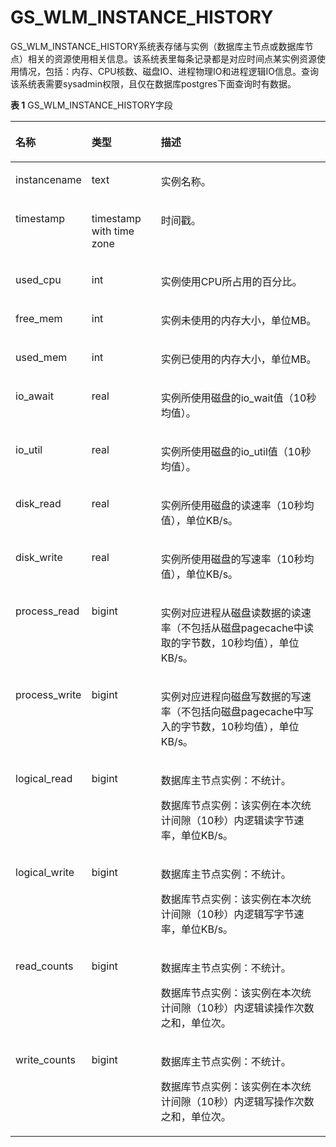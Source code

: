 # GS\_WLM\_INSTANCE\_HISTORY<a name="ZH-CN_TOPIC_0289900166"></a>

GS\_WLM\_INSTANCE\_HISTORY系统表存储与实例（数据库主节点或数据库节点）相关的资源使用相关信息。该系统表里每条记录都是对应时间点某实例资源使用情况，包括：内存、CPU核数、磁盘IO、进程物理IO和进程逻辑IO信息。查询该系统表需要sysadmin权限，且仅在数据库postgres下面查询时有数据。

**表 1**  GS\_WLM\_INSTANCE\_HISTORY字段

<a name="zh-cn_topic_0283136549_zh-cn_topic_0237122262_table175231552565"></a>
<table><thead align="left"><tr id="zh-cn_topic_0283136549_zh-cn_topic_0237122262_row85231552065"><th class="cellrowborder" valign="top" width="17.43%" id="mcps1.2.4.1.1"><p id="zh-cn_topic_0283136549_zh-cn_topic_0237122262_p652335213618"><a name="zh-cn_topic_0283136549_zh-cn_topic_0237122262_p652335213618"></a><a name="zh-cn_topic_0283136549_zh-cn_topic_0237122262_p652335213618"></a>名称</p>
</th>
<th class="cellrowborder" valign="top" width="22.57%" id="mcps1.2.4.1.2"><p id="zh-cn_topic_0283136549_zh-cn_topic_0237122262_p952315216614"><a name="zh-cn_topic_0283136549_zh-cn_topic_0237122262_p952315216614"></a><a name="zh-cn_topic_0283136549_zh-cn_topic_0237122262_p952315216614"></a>类型</p>
</th>
<th class="cellrowborder" valign="top" width="60%" id="mcps1.2.4.1.3"><p id="zh-cn_topic_0283136549_zh-cn_topic_0237122262_p195238521862"><a name="zh-cn_topic_0283136549_zh-cn_topic_0237122262_p195238521862"></a><a name="zh-cn_topic_0283136549_zh-cn_topic_0237122262_p195238521862"></a>描述</p>
</th>
</tr>
</thead>
<tbody><tr id="zh-cn_topic_0283136549_zh-cn_topic_0237122262_row1452314522062"><td class="cellrowborder" valign="top" width="17.43%" headers="mcps1.2.4.1.1 "><p id="zh-cn_topic_0283136549_zh-cn_topic_0237122262_p85233528619"><a name="zh-cn_topic_0283136549_zh-cn_topic_0237122262_p85233528619"></a><a name="zh-cn_topic_0283136549_zh-cn_topic_0237122262_p85233528619"></a>instancename</p>
</td>
<td class="cellrowborder" valign="top" width="22.57%" headers="mcps1.2.4.1.2 "><p id="zh-cn_topic_0283136549_zh-cn_topic_0237122262_p45239521366"><a name="zh-cn_topic_0283136549_zh-cn_topic_0237122262_p45239521366"></a><a name="zh-cn_topic_0283136549_zh-cn_topic_0237122262_p45239521366"></a>text</p>
</td>
<td class="cellrowborder" valign="top" width="60%" headers="mcps1.2.4.1.3 "><p id="zh-cn_topic_0283136549_zh-cn_topic_0237122262_p135233522061"><a name="zh-cn_topic_0283136549_zh-cn_topic_0237122262_p135233522061"></a><a name="zh-cn_topic_0283136549_zh-cn_topic_0237122262_p135233522061"></a>实例名称。</p>
</td>
</tr>
<tr id="zh-cn_topic_0283136549_zh-cn_topic_0237122262_row952325215615"><td class="cellrowborder" valign="top" width="17.43%" headers="mcps1.2.4.1.1 "><p id="zh-cn_topic_0283136549_zh-cn_topic_0237122262_p1352375216616"><a name="zh-cn_topic_0283136549_zh-cn_topic_0237122262_p1352375216616"></a><a name="zh-cn_topic_0283136549_zh-cn_topic_0237122262_p1352375216616"></a>timestamp</p>
</td>
<td class="cellrowborder" valign="top" width="22.57%" headers="mcps1.2.4.1.2 "><p id="zh-cn_topic_0283136549_zh-cn_topic_0237122262_p1252375216617"><a name="zh-cn_topic_0283136549_zh-cn_topic_0237122262_p1252375216617"></a><a name="zh-cn_topic_0283136549_zh-cn_topic_0237122262_p1252375216617"></a>timestamp with time zone</p>
</td>
<td class="cellrowborder" valign="top" width="60%" headers="mcps1.2.4.1.3 "><p id="zh-cn_topic_0283136549_zh-cn_topic_0237122262_p7523145212618"><a name="zh-cn_topic_0283136549_zh-cn_topic_0237122262_p7523145212618"></a><a name="zh-cn_topic_0283136549_zh-cn_topic_0237122262_p7523145212618"></a>时间戳。</p>
</td>
</tr>
<tr id="zh-cn_topic_0283136549_zh-cn_topic_0237122262_row752395218615"><td class="cellrowborder" valign="top" width="17.43%" headers="mcps1.2.4.1.1 "><p id="zh-cn_topic_0283136549_zh-cn_topic_0237122262_p05231752360"><a name="zh-cn_topic_0283136549_zh-cn_topic_0237122262_p05231752360"></a><a name="zh-cn_topic_0283136549_zh-cn_topic_0237122262_p05231752360"></a>used_cpu</p>
</td>
<td class="cellrowborder" valign="top" width="22.57%" headers="mcps1.2.4.1.2 "><p id="zh-cn_topic_0283136549_zh-cn_topic_0237122262_p14523952163"><a name="zh-cn_topic_0283136549_zh-cn_topic_0237122262_p14523952163"></a><a name="zh-cn_topic_0283136549_zh-cn_topic_0237122262_p14523952163"></a>int</p>
</td>
<td class="cellrowborder" valign="top" width="60%" headers="mcps1.2.4.1.3 "><p id="zh-cn_topic_0283136549_zh-cn_topic_0237122262_p135232521165"><a name="zh-cn_topic_0283136549_zh-cn_topic_0237122262_p135232521165"></a><a name="zh-cn_topic_0283136549_zh-cn_topic_0237122262_p135232521165"></a>实例使用CPU所占用的百分比。</p>
</td>
</tr>
<tr id="zh-cn_topic_0283136549_zh-cn_topic_0237122262_row2052325218610"><td class="cellrowborder" valign="top" width="17.43%" headers="mcps1.2.4.1.1 "><p id="zh-cn_topic_0283136549_zh-cn_topic_0237122262_p752355218614"><a name="zh-cn_topic_0283136549_zh-cn_topic_0237122262_p752355218614"></a><a name="zh-cn_topic_0283136549_zh-cn_topic_0237122262_p752355218614"></a>free_mem</p>
</td>
<td class="cellrowborder" valign="top" width="22.57%" headers="mcps1.2.4.1.2 "><p id="zh-cn_topic_0283136549_zh-cn_topic_0237122262_p1452319522618"><a name="zh-cn_topic_0283136549_zh-cn_topic_0237122262_p1452319522618"></a><a name="zh-cn_topic_0283136549_zh-cn_topic_0237122262_p1452319522618"></a>int</p>
</td>
<td class="cellrowborder" valign="top" width="60%" headers="mcps1.2.4.1.3 "><p id="zh-cn_topic_0283136549_zh-cn_topic_0237122262_p452416520620"><a name="zh-cn_topic_0283136549_zh-cn_topic_0237122262_p452416520620"></a><a name="zh-cn_topic_0283136549_zh-cn_topic_0237122262_p452416520620"></a>实例未使用的内存大小，单位MB。</p>
</td>
</tr>
<tr id="zh-cn_topic_0283136549_zh-cn_topic_0237122262_row10524165216615"><td class="cellrowborder" valign="top" width="17.43%" headers="mcps1.2.4.1.1 "><p id="zh-cn_topic_0283136549_zh-cn_topic_0237122262_p1524252462"><a name="zh-cn_topic_0283136549_zh-cn_topic_0237122262_p1524252462"></a><a name="zh-cn_topic_0283136549_zh-cn_topic_0237122262_p1524252462"></a>used_mem</p>
</td>
<td class="cellrowborder" valign="top" width="22.57%" headers="mcps1.2.4.1.2 "><p id="zh-cn_topic_0283136549_zh-cn_topic_0237122262_p1652416524617"><a name="zh-cn_topic_0283136549_zh-cn_topic_0237122262_p1652416524617"></a><a name="zh-cn_topic_0283136549_zh-cn_topic_0237122262_p1652416524617"></a>int</p>
</td>
<td class="cellrowborder" valign="top" width="60%" headers="mcps1.2.4.1.3 "><p id="zh-cn_topic_0283136549_zh-cn_topic_0237122262_p185248526611"><a name="zh-cn_topic_0283136549_zh-cn_topic_0237122262_p185248526611"></a><a name="zh-cn_topic_0283136549_zh-cn_topic_0237122262_p185248526611"></a>实例已使用的内存大小，单位MB。</p>
</td>
</tr>
<tr id="zh-cn_topic_0283136549_zh-cn_topic_0237122262_row9524175219610"><td class="cellrowborder" valign="top" width="17.43%" headers="mcps1.2.4.1.1 "><p id="zh-cn_topic_0283136549_zh-cn_topic_0237122262_p1952417521162"><a name="zh-cn_topic_0283136549_zh-cn_topic_0237122262_p1952417521162"></a><a name="zh-cn_topic_0283136549_zh-cn_topic_0237122262_p1952417521162"></a>io_await</p>
</td>
<td class="cellrowborder" valign="top" width="22.57%" headers="mcps1.2.4.1.2 "><p id="zh-cn_topic_0283136549_zh-cn_topic_0237122262_p55241852463"><a name="zh-cn_topic_0283136549_zh-cn_topic_0237122262_p55241852463"></a><a name="zh-cn_topic_0283136549_zh-cn_topic_0237122262_p55241852463"></a>real</p>
</td>
<td class="cellrowborder" valign="top" width="60%" headers="mcps1.2.4.1.3 "><p id="zh-cn_topic_0283136549_zh-cn_topic_0237122262_p252411521265"><a name="zh-cn_topic_0283136549_zh-cn_topic_0237122262_p252411521265"></a><a name="zh-cn_topic_0283136549_zh-cn_topic_0237122262_p252411521265"></a>实例所使用磁盘的io_wait值（10秒均值）。</p>
</td>
</tr>
<tr id="zh-cn_topic_0283136549_zh-cn_topic_0237122262_row12524752562"><td class="cellrowborder" valign="top" width="17.43%" headers="mcps1.2.4.1.1 "><p id="zh-cn_topic_0283136549_zh-cn_topic_0237122262_p75248521661"><a name="zh-cn_topic_0283136549_zh-cn_topic_0237122262_p75248521661"></a><a name="zh-cn_topic_0283136549_zh-cn_topic_0237122262_p75248521661"></a>io_util</p>
</td>
<td class="cellrowborder" valign="top" width="22.57%" headers="mcps1.2.4.1.2 "><p id="zh-cn_topic_0283136549_zh-cn_topic_0237122262_p105246521764"><a name="zh-cn_topic_0283136549_zh-cn_topic_0237122262_p105246521764"></a><a name="zh-cn_topic_0283136549_zh-cn_topic_0237122262_p105246521764"></a>real</p>
</td>
<td class="cellrowborder" valign="top" width="60%" headers="mcps1.2.4.1.3 "><p id="zh-cn_topic_0283136549_zh-cn_topic_0237122262_p1524952167"><a name="zh-cn_topic_0283136549_zh-cn_topic_0237122262_p1524952167"></a><a name="zh-cn_topic_0283136549_zh-cn_topic_0237122262_p1524952167"></a>实例所使用磁盘的io_util值（10秒均值）。</p>
</td>
</tr>
<tr id="zh-cn_topic_0283136549_zh-cn_topic_0237122262_row195241521669"><td class="cellrowborder" valign="top" width="17.43%" headers="mcps1.2.4.1.1 "><p id="zh-cn_topic_0283136549_zh-cn_topic_0237122262_p1052455218611"><a name="zh-cn_topic_0283136549_zh-cn_topic_0237122262_p1052455218611"></a><a name="zh-cn_topic_0283136549_zh-cn_topic_0237122262_p1052455218611"></a>disk_read</p>
</td>
<td class="cellrowborder" valign="top" width="22.57%" headers="mcps1.2.4.1.2 "><p id="zh-cn_topic_0283136549_zh-cn_topic_0237122262_p1052417527615"><a name="zh-cn_topic_0283136549_zh-cn_topic_0237122262_p1052417527615"></a><a name="zh-cn_topic_0283136549_zh-cn_topic_0237122262_p1052417527615"></a>real</p>
</td>
<td class="cellrowborder" valign="top" width="60%" headers="mcps1.2.4.1.3 "><p id="zh-cn_topic_0283136549_zh-cn_topic_0237122262_p577545873512"><a name="zh-cn_topic_0283136549_zh-cn_topic_0237122262_p577545873512"></a><a name="zh-cn_topic_0283136549_zh-cn_topic_0237122262_p577545873512"></a>实例所使用磁盘的读速率（10秒均值），单位KB/s。</p>
</td>
</tr>
<tr id="zh-cn_topic_0283136549_zh-cn_topic_0237122262_row452418528614"><td class="cellrowborder" valign="top" width="17.43%" headers="mcps1.2.4.1.1 "><p id="zh-cn_topic_0283136549_zh-cn_topic_0237122262_p15524145214619"><a name="zh-cn_topic_0283136549_zh-cn_topic_0237122262_p15524145214619"></a><a name="zh-cn_topic_0283136549_zh-cn_topic_0237122262_p15524145214619"></a>disk_write</p>
</td>
<td class="cellrowborder" valign="top" width="22.57%" headers="mcps1.2.4.1.2 "><p id="zh-cn_topic_0283136549_zh-cn_topic_0237122262_p55244521963"><a name="zh-cn_topic_0283136549_zh-cn_topic_0237122262_p55244521963"></a><a name="zh-cn_topic_0283136549_zh-cn_topic_0237122262_p55244521963"></a>real</p>
</td>
<td class="cellrowborder" valign="top" width="60%" headers="mcps1.2.4.1.3 "><p id="zh-cn_topic_0283136549_zh-cn_topic_0237122262_p852411521064"><a name="zh-cn_topic_0283136549_zh-cn_topic_0237122262_p852411521064"></a><a name="zh-cn_topic_0283136549_zh-cn_topic_0237122262_p852411521064"></a>实例所使用磁盘的写速率（10秒均值），单位KB/s。</p>
</td>
</tr>
<tr id="zh-cn_topic_0283136549_zh-cn_topic_0237122262_row05241952968"><td class="cellrowborder" valign="top" width="17.43%" headers="mcps1.2.4.1.1 "><p id="zh-cn_topic_0283136549_zh-cn_topic_0237122262_p1152414529615"><a name="zh-cn_topic_0283136549_zh-cn_topic_0237122262_p1152414529615"></a><a name="zh-cn_topic_0283136549_zh-cn_topic_0237122262_p1152414529615"></a>process_read</p>
</td>
<td class="cellrowborder" valign="top" width="22.57%" headers="mcps1.2.4.1.2 "><p id="zh-cn_topic_0283136549_zh-cn_topic_0237122262_p352410521067"><a name="zh-cn_topic_0283136549_zh-cn_topic_0237122262_p352410521067"></a><a name="zh-cn_topic_0283136549_zh-cn_topic_0237122262_p352410521067"></a>bigint</p>
</td>
<td class="cellrowborder" valign="top" width="60%" headers="mcps1.2.4.1.3 "><p id="zh-cn_topic_0283136549_zh-cn_topic_0237122262_p1452410528610"><a name="zh-cn_topic_0283136549_zh-cn_topic_0237122262_p1452410528610"></a><a name="zh-cn_topic_0283136549_zh-cn_topic_0237122262_p1452410528610"></a>实例对应进程从磁盘读数据的读速率（不包括从磁盘pagecache中读取的字节数，10秒均值），单位KB/s。</p>
</td>
</tr>
<tr id="zh-cn_topic_0283136549_zh-cn_topic_0237122262_row185242528614"><td class="cellrowborder" valign="top" width="17.43%" headers="mcps1.2.4.1.1 "><p id="zh-cn_topic_0283136549_zh-cn_topic_0237122262_p952435210618"><a name="zh-cn_topic_0283136549_zh-cn_topic_0237122262_p952435210618"></a><a name="zh-cn_topic_0283136549_zh-cn_topic_0237122262_p952435210618"></a>process_write</p>
</td>
<td class="cellrowborder" valign="top" width="22.57%" headers="mcps1.2.4.1.2 "><p id="zh-cn_topic_0283136549_zh-cn_topic_0237122262_p145243524611"><a name="zh-cn_topic_0283136549_zh-cn_topic_0237122262_p145243524611"></a><a name="zh-cn_topic_0283136549_zh-cn_topic_0237122262_p145243524611"></a>bigint</p>
</td>
<td class="cellrowborder" valign="top" width="60%" headers="mcps1.2.4.1.3 "><p id="zh-cn_topic_0283136549_zh-cn_topic_0237122262_p145245521961"><a name="zh-cn_topic_0283136549_zh-cn_topic_0237122262_p145245521961"></a><a name="zh-cn_topic_0283136549_zh-cn_topic_0237122262_p145245521961"></a>实例对应进程向磁盘写数据的写速率（不包括向磁盘pagecache中写入的字节数，10秒均值），单位KB/s。</p>
</td>
</tr>
<tr id="zh-cn_topic_0283136549_zh-cn_topic_0237122262_row7524952862"><td class="cellrowborder" valign="top" width="17.43%" headers="mcps1.2.4.1.1 "><p id="zh-cn_topic_0283136549_zh-cn_topic_0237122262_p952417521767"><a name="zh-cn_topic_0283136549_zh-cn_topic_0237122262_p952417521767"></a><a name="zh-cn_topic_0283136549_zh-cn_topic_0237122262_p952417521767"></a>logical_read</p>
</td>
<td class="cellrowborder" valign="top" width="22.57%" headers="mcps1.2.4.1.2 "><p id="zh-cn_topic_0283136549_zh-cn_topic_0237122262_p252414526615"><a name="zh-cn_topic_0283136549_zh-cn_topic_0237122262_p252414526615"></a><a name="zh-cn_topic_0283136549_zh-cn_topic_0237122262_p252414526615"></a>bigint</p>
</td>
<td class="cellrowborder" valign="top" width="60%" headers="mcps1.2.4.1.3 "><p id="zh-cn_topic_0283136549_zh-cn_topic_0237122262_p497345154017"><a name="zh-cn_topic_0283136549_zh-cn_topic_0237122262_p497345154017"></a><a name="zh-cn_topic_0283136549_zh-cn_topic_0237122262_p497345154017"></a><span id="zh-cn_topic_0283136549_zh-cn_topic_0237122262_text101735572163"><a name="zh-cn_topic_0283136549_zh-cn_topic_0237122262_text101735572163"></a><a name="zh-cn_topic_0283136549_zh-cn_topic_0237122262_text101735572163"></a>数据库主节点</span>实例：不统计。</p>
<p id="zh-cn_topic_0283136549_zh-cn_topic_0237122262_p79731451154010"><a name="zh-cn_topic_0283136549_zh-cn_topic_0237122262_p79731451154010"></a><a name="zh-cn_topic_0283136549_zh-cn_topic_0237122262_p79731451154010"></a>数据库节点实例：该实例在本次统计间隙（10秒）内逻辑读字节速率，单位KB/s。</p>
</td>
</tr>
<tr id="zh-cn_topic_0283136549_zh-cn_topic_0237122262_row135252052966"><td class="cellrowborder" valign="top" width="17.43%" headers="mcps1.2.4.1.1 "><p id="zh-cn_topic_0283136549_zh-cn_topic_0237122262_p052511521460"><a name="zh-cn_topic_0283136549_zh-cn_topic_0237122262_p052511521460"></a><a name="zh-cn_topic_0283136549_zh-cn_topic_0237122262_p052511521460"></a>logical_write</p>
</td>
<td class="cellrowborder" valign="top" width="22.57%" headers="mcps1.2.4.1.2 "><p id="zh-cn_topic_0283136549_zh-cn_topic_0237122262_p45251521366"><a name="zh-cn_topic_0283136549_zh-cn_topic_0237122262_p45251521366"></a><a name="zh-cn_topic_0283136549_zh-cn_topic_0237122262_p45251521366"></a>bigint</p>
</td>
<td class="cellrowborder" valign="top" width="60%" headers="mcps1.2.4.1.3 "><p id="zh-cn_topic_0283136549_zh-cn_topic_0237122262_p10400171410419"><a name="zh-cn_topic_0283136549_zh-cn_topic_0237122262_p10400171410419"></a><a name="zh-cn_topic_0283136549_zh-cn_topic_0237122262_p10400171410419"></a>数据库主节点实例：不统计。</p>
<p id="zh-cn_topic_0283136549_zh-cn_topic_0237122262_p12401914134118"><a name="zh-cn_topic_0283136549_zh-cn_topic_0237122262_p12401914134118"></a><a name="zh-cn_topic_0283136549_zh-cn_topic_0237122262_p12401914134118"></a>数据库节点实例：该实例在本次统计间隙（10秒）内逻辑写字节速率，单位KB/s。</p>
</td>
</tr>
<tr id="zh-cn_topic_0283136549_zh-cn_topic_0237122262_row852513521069"><td class="cellrowborder" valign="top" width="17.43%" headers="mcps1.2.4.1.1 "><p id="zh-cn_topic_0283136549_zh-cn_topic_0237122262_p195252524616"><a name="zh-cn_topic_0283136549_zh-cn_topic_0237122262_p195252524616"></a><a name="zh-cn_topic_0283136549_zh-cn_topic_0237122262_p195252524616"></a>read_counts</p>
</td>
<td class="cellrowborder" valign="top" width="22.57%" headers="mcps1.2.4.1.2 "><p id="zh-cn_topic_0283136549_zh-cn_topic_0237122262_p1525105219612"><a name="zh-cn_topic_0283136549_zh-cn_topic_0237122262_p1525105219612"></a><a name="zh-cn_topic_0283136549_zh-cn_topic_0237122262_p1525105219612"></a>bigint</p>
</td>
<td class="cellrowborder" valign="top" width="60%" headers="mcps1.2.4.1.3 "><p id="zh-cn_topic_0283136549_zh-cn_topic_0237122262_p11861122217413"><a name="zh-cn_topic_0283136549_zh-cn_topic_0237122262_p11861122217413"></a><a name="zh-cn_topic_0283136549_zh-cn_topic_0237122262_p11861122217413"></a>数据库主节点实例：不统计。</p>
<p id="zh-cn_topic_0283136549_zh-cn_topic_0237122262_p20861182210416"><a name="zh-cn_topic_0283136549_zh-cn_topic_0237122262_p20861182210416"></a><a name="zh-cn_topic_0283136549_zh-cn_topic_0237122262_p20861182210416"></a>数据库节点实例：该实例在本次统计间隙（10秒）内逻辑读操作次数之和，单位次。</p>
</td>
</tr>
<tr id="zh-cn_topic_0283136549_zh-cn_topic_0237122262_row8525052867"><td class="cellrowborder" valign="top" width="17.43%" headers="mcps1.2.4.1.1 "><p id="zh-cn_topic_0283136549_zh-cn_topic_0237122262_p852519521066"><a name="zh-cn_topic_0283136549_zh-cn_topic_0237122262_p852519521066"></a><a name="zh-cn_topic_0283136549_zh-cn_topic_0237122262_p852519521066"></a>write_counts</p>
</td>
<td class="cellrowborder" valign="top" width="22.57%" headers="mcps1.2.4.1.2 "><p id="zh-cn_topic_0283136549_zh-cn_topic_0237122262_p05256521619"><a name="zh-cn_topic_0283136549_zh-cn_topic_0237122262_p05256521619"></a><a name="zh-cn_topic_0283136549_zh-cn_topic_0237122262_p05256521619"></a>bigint</p>
</td>
<td class="cellrowborder" valign="top" width="60%" headers="mcps1.2.4.1.3 "><p id="zh-cn_topic_0283136549_zh-cn_topic_0237122262_p65004318417"><a name="zh-cn_topic_0283136549_zh-cn_topic_0237122262_p65004318417"></a><a name="zh-cn_topic_0283136549_zh-cn_topic_0237122262_p65004318417"></a>数据库主节点实例：不统计。</p>
<p id="zh-cn_topic_0283136549_zh-cn_topic_0237122262_p3500931204113"><a name="zh-cn_topic_0283136549_zh-cn_topic_0237122262_p3500931204113"></a><a name="zh-cn_topic_0283136549_zh-cn_topic_0237122262_p3500931204113"></a>数据库节点实例：该实例在本次统计间隙（10秒）内逻辑写操作次数之和，单位次。</p>
</td>
</tr>
</tbody>
</table>


